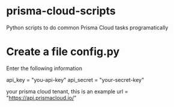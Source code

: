 # prisma-cloud-scripts
Python scripts to do common Prisma Cloud tasks programatically

# Create a file config.py

 Enter the following information 

api_key = "you-api-key"
api_secret = "your-secret-key"

your prisma cloud tenant, this is an example 
url = "https://api.prismacloud.io/"
